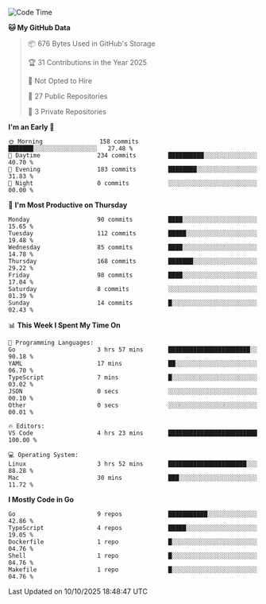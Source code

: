 <!--START_SECTION:waka-->
![Code Time](http://img.shields.io/badge/Code%20Time-1%2C525%20hrs%2034%20mins-blue)

**🐱 My GitHub Data** 

> 📦 676 Bytes Used in GitHub's Storage 
 > 
> 🏆 31 Contributions in the Year 2025
 > 
> 🚫 Not Opted to Hire
 > 
> 📜 27 Public Repositories 
 > 
> 🔑 3 Private Repositories 
 > 
**I'm an Early 🐤** 

```text
🌞 Morning                158 commits         ███████░░░░░░░░░░░░░░░░░░   27.48 % 
🌆 Daytime                234 commits         ██████████░░░░░░░░░░░░░░░   40.70 % 
🌃 Evening                183 commits         ████████░░░░░░░░░░░░░░░░░   31.83 % 
🌙 Night                  0 commits           ░░░░░░░░░░░░░░░░░░░░░░░░░   00.00 % 
```
📅 **I'm Most Productive on Thursday** 

```text
Monday                   90 commits          ████░░░░░░░░░░░░░░░░░░░░░   15.65 % 
Tuesday                  112 commits         █████░░░░░░░░░░░░░░░░░░░░   19.48 % 
Wednesday                85 commits          ████░░░░░░░░░░░░░░░░░░░░░   14.78 % 
Thursday                 168 commits         ███████░░░░░░░░░░░░░░░░░░   29.22 % 
Friday                   98 commits          ████░░░░░░░░░░░░░░░░░░░░░   17.04 % 
Saturday                 8 commits           ░░░░░░░░░░░░░░░░░░░░░░░░░   01.39 % 
Sunday                   14 commits          █░░░░░░░░░░░░░░░░░░░░░░░░   02.43 % 
```


📊 **This Week I Spent My Time On** 

```text
💬 Programming Languages: 
Go                       3 hrs 57 mins       ███████████████████████░░   90.18 % 
YAML                     17 mins             ██░░░░░░░░░░░░░░░░░░░░░░░   06.70 % 
TypeScript               7 mins              █░░░░░░░░░░░░░░░░░░░░░░░░   03.02 % 
JSON                     0 secs              ░░░░░░░░░░░░░░░░░░░░░░░░░   00.10 % 
Other                    0 secs              ░░░░░░░░░░░░░░░░░░░░░░░░░   00.01 % 

🔥 Editors: 
VS Code                  4 hrs 23 mins       █████████████████████████   100.00 % 

💻 Operating System: 
Linux                    3 hrs 52 mins       ██████████████████████░░░   88.28 % 
Mac                      30 mins             ███░░░░░░░░░░░░░░░░░░░░░░   11.72 % 
```

**I Mostly Code in Go** 

```text
Go                       9 repos             ███████████░░░░░░░░░░░░░░   42.86 % 
TypeScript               4 repos             █████░░░░░░░░░░░░░░░░░░░░   19.05 % 
Dockerfile               1 repo              █░░░░░░░░░░░░░░░░░░░░░░░░   04.76 % 
Shell                    1 repo              █░░░░░░░░░░░░░░░░░░░░░░░░   04.76 % 
Makefile                 1 repo              █░░░░░░░░░░░░░░░░░░░░░░░░   04.76 % 
```




 Last Updated on 10/10/2025 18:48:47 UTC
<!--END_SECTION:waka-->
